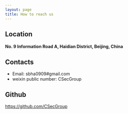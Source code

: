 ```yaml
--- 
layout: page
title: How to reach us
---
```



## Location

#### No. 9 Information Road A, Haidian District, Beijing, China

## Contacts

- Email: sbha0909#gmail.com
- weixin public number: CSecGroup

## Github

https://github.com/CSecGroup
